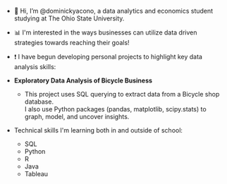  - 👋 Hi, I’m @dominickyacono, a data analytics and economics student studying at The Ohio State University.
 - 📊 I'm interested in the ways businesses can utilize data driven strategies towards reaching their goals! 
 - ❗️ I have begun developing personal projects to highlight key data analysis skills:
 - **Exploratory Data Analysis of Bicycle Business**
   - This project uses SQL querying to extract data from a Bicycle shop database.  
     I also use Python packages (pandas, matplotlib, scipy.stats) to graph, model, and uncover insights. 
     
- Technical skills I'm learning both in and outside of school: 
  - SQL 
  - Python
  - R
  - Java
  - Tableau

<!---
dominickyacono/dominickyacono is a ✨ special ✨ repository because its `README.md` (this file) appears on your GitHub profile.
You can click the Preview link to take a look at your changes.
--->

